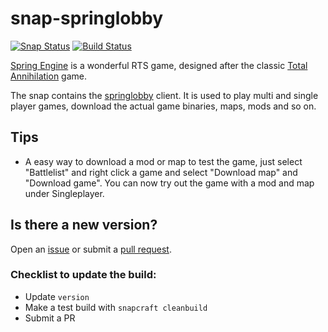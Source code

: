 # snap-springlobby

[![Snap Status](https://build.snapcraft.io/badge/nsg/snap-springlobby.svg)](https://build.snapcraft.io/user/nsg/snap-springlobby) [![Build Status](https://travis-ci.org/nsg/snap-springlobby.svg?branch=master)](https://travis-ci.org/nsg/snap-springlobby)

[Spring Engine](https://springrts.com) is a wonderful RTS game, designed
after the classic [Total Annihilation](https://en.wikipedia.org/wiki/Total_Annihilation)
game.

The snap contains the [springlobby](http://springlobby.info) client. It is used to play multi and single player games, download the actual game binaries, maps, mods and so on.

## Tips

* A easy way to download a mod or map to test the game, just select "Battlelist" and right click a game and select "Download map" and "Download game". You can now try out the game with a mod and map under Singleplayer.

## Is there a new version?

Open an [issue](https://github.com/nsg/snap-springlobby/issues) or submit a
[pull request](https://github.com/nsg/snap-springlobby/pulls).

### Checklist to update the build:

- Update `version`
- Make a test build with `snapcraft cleanbuild`
- Submit a PR
